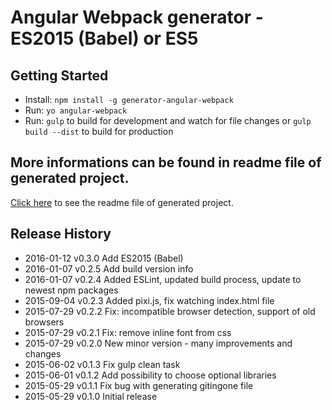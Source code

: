 # Angular Webpack generator - ES2015 (Babel) or ES5

## Getting Started

* Install: `npm install -g generator-angular-webpack`
* Run: `yo angular-webpack`
* Run: `gulp` to build for development and watch for file changes or `gulp build --dist` to build for production

## More informations can be found in readme file of generated project.
[Click here](https://github.com/KarolAltamirano/generator-angular-webpack/blob/master/app/templates/README.md) to see the readme file of generated project.

## Release History
* 2016-01-12 v0.3.0 Add ES2015 (Babel)
* 2016-01-07 v0.2.5 Add build version info
* 2016-01-07 v0.2.4 Added ESLint, updated build process, update to newest npm packages
* 2015-09-04 v0.2.3 Added pixi.js, fix watching index.html file
* 2015-07-29 v0.2.2 Fix: incompatible browser detection, support of old browsers
* 2015-07-29 v0.2.1 Fix: remove inline font from css
* 2015-07-29 v0.2.0 New minor version - many improvements and changes
* 2015-06-02 v0.1.3 Fix gulp clean task
* 2015-06-01 v0.1.2 Add possibility to choose optional libraries
* 2015-05-29 v0.1.1 Fix bug with generating gitingone file
* 2015-05-29 v0.1.0 Initial release
